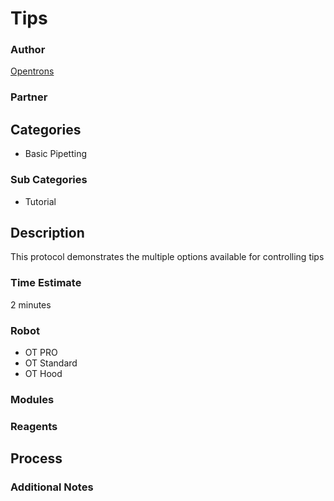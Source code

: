 # Tips

### Author
[Opentrons](opentrons.com)

### Partner

## Categories
* Basic Pipetting

### Sub Categories
* Tutorial

## Description
This protocol demonstrates the multiple options available for controlling tips

### Time Estimate
2 minutes

### Robot
* OT PRO 
* OT Standard
* OT Hood

### Modules

### Reagents

## Process

### Additional Notes